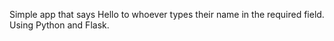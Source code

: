 Simple app that says Hello to whoever types their name in the required field. Using Python and Flask.
